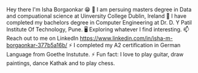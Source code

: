 Hey there I'm Isha Borgaonkar 😁
🔭 I am persuing masters degree in Data and compuational science at Uinversity College Dublin, Ireland 
🔭 I have completed my bachelors degree in Computer Engineering at Dr. D. Y Patil Institute Of Technology, Pune.
🖥️ Exploring whatever I find interesting.
📫 Reach out to me on LinkedIn https://www.linkedin.com/in/isha-m-borgaonkar-377b5a16b/ 
⚡ I completed my A2 certification in German Language from Goethe Instutute. 
⚡ Fun fact: I love to play guitar, draw paintings, dance Kathak and to play chess.
<!---
ishaborgaonkar05/ishaborgaonkar05 is a ✨ special ✨ repository because its `README.md` (this file) appears on your GitHub profile.
You can click the Preview link to take a look at your changes.
--->
